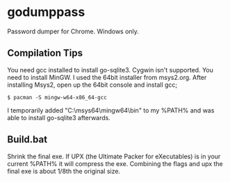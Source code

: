 # godumppass
Password dumper for Chrome. Windows only.

## Compilation Tips
You need gcc installed to install go-sqlite3. Cygwin isn't supported. You need to install MinGW. I used the 64bit installer from msys2.org. After installing Msys2, open up the 64bit console and install gcc;

`$ pacman -S mingw-w64-x86_64-gcc`

I temporarily added "C:\msys64\mingw64\bin\" to my %PATH% and was able to install go-sqlite3 afterwards.

## Build.bat
Shrink the final exe. If UPX (the Ultimate Packer for eXecutables) is in your current %PATH% it will compress the exe. Combining the flags and upx the final exe is about 1/8th the original size.

